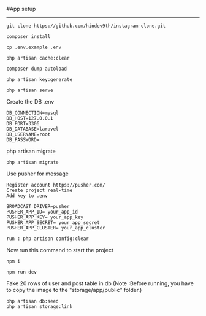 #App setup
****
`````
git clone https://github.com/hindev9th/instagram-clone.git

composer install

cp .env.example .env

php artisan cache:clear

composer dump-autoload

php artisan key:generate

php artisan serve
`````
Create the DB .env
````
DB_CONNECTION=mysql
DB_HOST=127.0.0.1
DB_PORT=3306
DB_DATABASE=laravel
DB_USERNAME=root
DB_PASSWORD=
````
php artisan migrate
````
php artisan migrate
````
Use pusher for message
````
Register account https://pusher.com/
Create project real-time
Add key to .env

BROADCAST_DRIVER=pusher
PUSHER_APP_ID= your_app_id
PUSHER_APP_KEY= your_app_key
PUSHER_APP_SECRET= your_app_secret
PUSHER_APP_CLUSTER= your_app_cluster

run : php artisan config:clear
````
Now run this command to start the project
````
npm i

npm run dev
````
Fake 20 rows of user and post table in db
(Note :Before running, you have to copy the image to the "storage/app/public" folder.)
````
php artisan db:seed
php artisan storage:link
````
